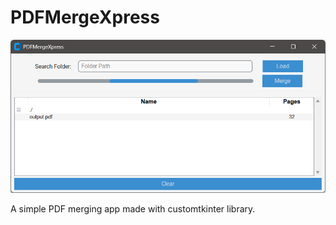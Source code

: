 # PDFMergeXpress

![App Screenshot](img/screenshot1-development.png)

A simple PDF merging app made with customtkinter library.
